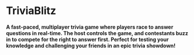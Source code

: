 # TriviaBlitz
**A fast-paced, multiplayer trivia game where players race to answer questions in real-time. The host controls the game, and contestants buzz in to compete for the right to answer first. Perfect for testing your knowledge and challenging your friends in an epic trivia showdown!**
